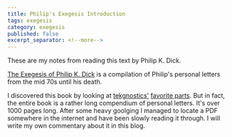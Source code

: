 ```yaml
---
title: Philip's Exegesis Introduction
tags: exegesis
category: exegesis
published: false
excerpt_separator: <!--more-->
---
```


These are my notes from reading this text by Philip K. Dick.

[The Exegesis of Philip K. Dick](https://en.wikipedia.org/wiki/The_Exegesis_of_Philip_K._Dick) is a compilation of Philip's personal letters from the mid 70s until his death.
<!--more-->

I discovered this book by looking at [tekgnostics'](https://www.tekgnostics.com/) [favorite parts](https://www.tekgnostics.com/PDK.HTM).
But in fact, the entire book is a rather long compendium of personal letters. It's over 1000 pages long. After some heavy goolging I managed to locate a PDF somewhere in the internet and have been slowly reading it through. I will write my own commentary about it in this blog.
